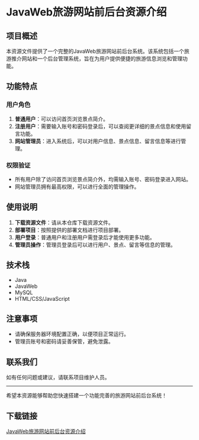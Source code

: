 # JavaWeb旅游网站前后台资源介绍

## 项目概述

本资源文件提供了一个完整的JavaWeb旅游网站前后台系统。该系统包括一个旅游推介网站和一个后台管理系统，旨在为用户提供便捷的旅游信息浏览和管理功能。

## 功能特点

### 用户角色

1. **普通用户**：可以访问首页浏览景点简介。
2. **注册用户**：需要输入账号和密码登录后，可以查阅更详细的景点信息和使用留言功能。
3. **网站管理员**：进入系统后，可以对用户信息、景点信息、留言信息等进行管理。

### 权限验证

- 所有用户除了访问首页浏览景点简介外，均需输入账号、密码登录进入网站。
- 网站管理员拥有最高权限，可以进行全面的管理操作。

## 使用说明

1. **下载资源文件**：请从本仓库下载资源文件。
2. **部署项目**：按照提供的部署文档进行项目部署。
3. **用户登录**：普通用户和注册用户需登录后才能使用更多功能。
4. **管理员操作**：管理员登录后可以进行用户、景点、留言等信息的管理。

## 技术栈

- Java
- JavaWeb
- MySQL
- HTML/CSS/JavaScript

## 注意事项

- 请确保服务器环境配置正确，以便项目正常运行。
- 管理员账号和密码请妥善保管，避免泄露。

## 联系我们

如有任何问题或建议，请联系项目维护人员。

---

希望本资源能够帮助您快速搭建一个功能完善的旅游网站前后台系统！

## 下载链接

[JavaWeb旅游网站前后台资源介绍](https://pan.quark.cn/s/e214442b5df4)